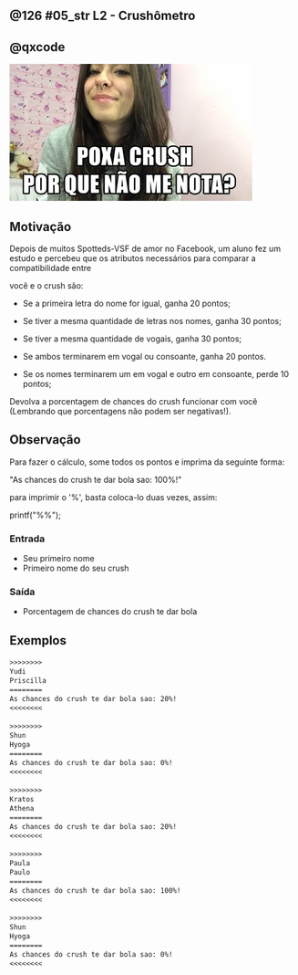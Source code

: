 ## @126 #05_str L2 - Crushômetro
## @qxcode

![](capa.jpg)

## Motivação

Depois de muitos Spotteds-VSF de amor no Facebook, um aluno fez um estudo e percebeu que os atributos necessários para comparar a compatibilidade entre

você e o crush são:

- Se a primeira letra do nome for igual, ganha 20 pontos;

- Se tiver a mesma quantidade de letras nos nomes, ganha 30 pontos;

- Se tiver a mesma quantidade de vogais, ganha 30 pontos;

- Se ambos terminarem em vogal ou consoante, ganha 20 pontos.

- Se os nomes terminarem um em vogal e outro em consoante, perde 10 pontos;

Devolva a porcentagem de chances do crush funcionar com você (Lembrando que porcentagens não podem ser negativas!).

## Observação

Para fazer o cálculo, some todos os pontos e imprima da seguinte forma:

"As chances do crush te dar bola sao: 100%!"

para imprimir o '%', basta coloca-lo duas vezes, assim:

printf("%%");

### Entrada

* Seu primeiro nome
* Primeiro nome do seu crush

### Saída

* Porcentagem de chances do crush te dar bola

## Exemplos

```
>>>>>>>>
Yudi
Priscilla
========
As chances do crush te dar bola sao: 20%!
<<<<<<<<

>>>>>>>>
Shun
Hyoga
========
As chances do crush te dar bola sao: 0%!
<<<<<<<<

>>>>>>>>
Kratos
Athena
========
As chances do crush te dar bola sao: 20%!
<<<<<<<<

>>>>>>>>
Paula
Paulo
========
As chances do crush te dar bola sao: 100%!
<<<<<<<<

>>>>>>>>
Shun
Hyoga
========
As chances do crush te dar bola sao: 0%!
<<<<<<<<
```

#

<!---
>>>>>>>>
Sabrina
Sheehan
========
As chances do crush te dar bola sao: 70%!
<<<<<<<<

>>>>>>>>
Cosette
Caboclos
========
As chances do crush te dar bola sao: 40%!
<<<<<<<<

>>>>>>>>
Ermanoteu
Helainete
========
As chances do crush te dar bola sao: 80%!
<<<<<<<<

>>>>>>>> 01
Will
Ana
========
As chances do crush te dar bola sao: 0%!
<<<<<<<<

>>>>>>>> 02
Emerson
Tamires
========
As chances do crush te dar bola sao: 80%!
<<<<<<<<

>>>>>>>> 03
Eduardo
Gabriel
========
As chances do crush te dar bola sao: 20%!
<<<<<<<<

>>>>>>>> 04
Zac
Zyra
========
As chances do crush te dar bola sao: 40%!
<<<<<<<<

>>>>>>>> 05
Talyta
Thanos
========
As chances do crush te dar bola sao: 70%!
<<<<<<<<

>>>>>>>> 06
Sakura
Sasuke
========
As chances do crush te dar bola sao: 100%!
<<<<<<<<
--->